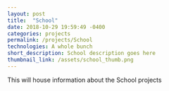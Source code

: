 ```yaml
---
layout: post
title:  "School"
date: 2018-10-29 19:59:49 -0400
categories: projects
permalink: /projects/School
technologies: A whole bunch
short_description: School description goes here
thumbnail_link: /assets/school_thumb.png
---
```


This will house information about the School projects